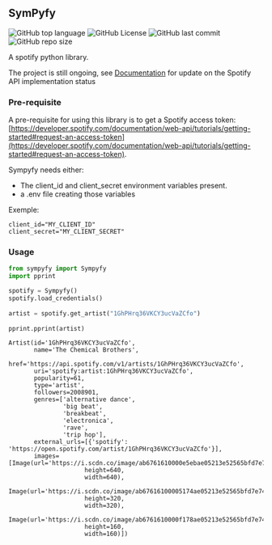 ## SymPyfy ##
![GitHub top language](https://img.shields.io/github/languages/top/acpirience/sympyfy?style=flat) ![GitHub License](https://img.shields.io/github/license/acpirience/sympyfy?style=flat) ![GitHub last commit](https://img.shields.io/github/last-commit/acpirience/sympyfy) ![GitHub repo size](https://img.shields.io/github/repo-size/acpirience/sympyfy?style=flat)


A spotify python library.

The project is still ongoing, see [Documentation](https://acpirience.github.io/sympyfy/) for update on the Spotify API implementation status

### Pre-requisite ###
A pre-requisite for using this library is to get a Spotify access token: [https://developer.spotify.com/documentation/web-api/tutorials/getting-started#request-an-access-token](https://developer.spotify.com/documentation/web-api/tutorials/getting-started#request-an-access-token).

Sympyfy needs either:  

- The client_id and client_secret environment variables present.
- a .env file creating those variables

Exemple:
```
client_id="MY_CLIENT_ID"
client_secret="MY_CLIENT_SECRET"
```

### Usage ###
``` py
from sympyfy import Sympyfy
import pprint

spotify = Sympyfy()
spotify.load_credentials()
    
artist = spotify.get_artist("1GhPHrq36VKCY3ucVaZCfo")
    
pprint.pprint(artist)
```
```
Artist(id='1GhPHrq36VKCY3ucVaZCfo',
       name='The Chemical Brothers',
       href='https://api.spotify.com/v1/artists/1GhPHrq36VKCY3ucVaZCfo',
       uri='spotify:artist:1GhPHrq36VKCY3ucVaZCfo',
       popularity=61,
       type='artist',
       followers=2008901,
       genres=['alternative dance',
               'big beat',
               'breakbeat',
               'electronica',
               'rave',
               'trip hop'],
       external_urls=[{'spotify': 'https://open.spotify.com/artist/1GhPHrq36VKCY3ucVaZCfo'}],
       images=[Image(url='https://i.scdn.co/image/ab6761610000e5ebae05213e52565bfd7e7489b3',
                     height=640,
                     width=640),
               Image(url='https://i.scdn.co/image/ab67616100005174ae05213e52565bfd7e7489b3',
                     height=320,
                     width=320),
               Image(url='https://i.scdn.co/image/ab6761610000f178ae05213e52565bfd7e7489b3',
                     height=160,
                     width=160)])
```